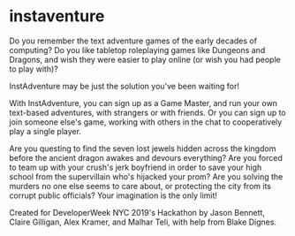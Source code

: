 # instaventure

Do you remember the text adventure games of the early decades of computing? Do you
like tabletop roleplaying games like Dungeons and Dragons, and wish they were
easier to play online (or wish you had people to play with)?

InstAdventure may be just the solution you've been waiting for!

With InstAdventure, you can sign up as a Game Master, and run your own text-based
adventures, with strangers or with friends. Or you can sign up to join someone else's
game, working with others in the chat to cooperatively play a single player.

Are you questing to find the seven lost jewels hidden across the kingdom before
the ancient dragon awakes and devours everything? Are you forced to team up with
your crush's jerk boyfriend in order to save your high school from the supervillain
who's hijacked your prom? Are you solving the murders no one else seems to care
about, or protecting the city from its corrupt public officials? Your imagination
is the only limit!

Created for DeveloperWeek NYC 2019's Hackathon by Jason Bennett, Claire Gilligan,
Alex Kramer, and Malhar Teli, with help from Blake Dignes.

<!-- This project was bootstrapped with [Create React App](https://github.com/facebook/create-react-app). -->
